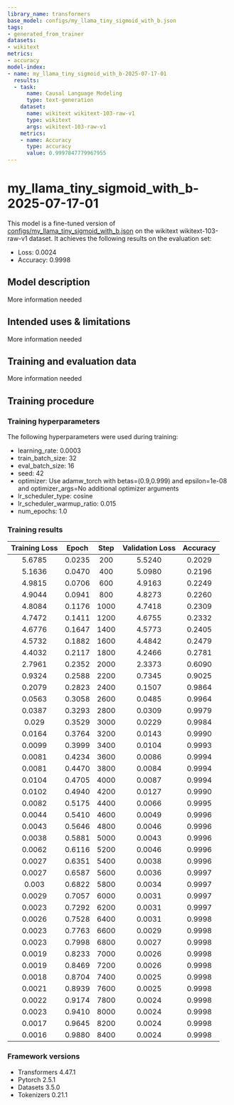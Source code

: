 ```yaml
---
library_name: transformers
base_model: configs/my_llama_tiny_sigmoid_with_b.json
tags:
- generated_from_trainer
datasets:
- wikitext
metrics:
- accuracy
model-index:
- name: my_llama_tiny_sigmoid_with_b-2025-07-17-01
  results:
  - task:
      name: Causal Language Modeling
      type: text-generation
    dataset:
      name: wikitext wikitext-103-raw-v1
      type: wikitext
      args: wikitext-103-raw-v1
    metrics:
    - name: Accuracy
      type: accuracy
      value: 0.9997847779967955
---
```


<!-- This model card has been generated automatically according to the information the Trainer had access to. You
should probably proofread and complete it, then remove this comment. -->

# my_llama_tiny_sigmoid_with_b-2025-07-17-01

This model is a fine-tuned version of [configs/my_llama_tiny_sigmoid_with_b.json](https://huggingface.co/configs/my_llama_tiny_sigmoid_with_b.json) on the wikitext wikitext-103-raw-v1 dataset.
It achieves the following results on the evaluation set:
- Loss: 0.0024
- Accuracy: 0.9998

## Model description

More information needed

## Intended uses & limitations

More information needed

## Training and evaluation data

More information needed

## Training procedure

### Training hyperparameters

The following hyperparameters were used during training:
- learning_rate: 0.0003
- train_batch_size: 32
- eval_batch_size: 16
- seed: 42
- optimizer: Use adamw_torch with betas=(0.9,0.999) and epsilon=1e-08 and optimizer_args=No additional optimizer arguments
- lr_scheduler_type: cosine
- lr_scheduler_warmup_ratio: 0.015
- num_epochs: 1.0

### Training results

| Training Loss | Epoch  | Step | Validation Loss | Accuracy |
|:-------------:|:------:|:----:|:---------------:|:--------:|
| 5.6785        | 0.0235 | 200  | 5.5240          | 0.2029   |
| 5.1636        | 0.0470 | 400  | 5.0980          | 0.2196   |
| 4.9815        | 0.0706 | 600  | 4.9163          | 0.2249   |
| 4.9044        | 0.0941 | 800  | 4.8273          | 0.2260   |
| 4.8084        | 0.1176 | 1000 | 4.7418          | 0.2309   |
| 4.7472        | 0.1411 | 1200 | 4.6755          | 0.2332   |
| 4.6776        | 0.1647 | 1400 | 4.5773          | 0.2405   |
| 4.5732        | 0.1882 | 1600 | 4.4842          | 0.2479   |
| 4.4032        | 0.2117 | 1800 | 4.2466          | 0.2781   |
| 2.7961        | 0.2352 | 2000 | 2.3373          | 0.6090   |
| 0.9324        | 0.2588 | 2200 | 0.7345          | 0.9025   |
| 0.2079        | 0.2823 | 2400 | 0.1507          | 0.9864   |
| 0.0563        | 0.3058 | 2600 | 0.0485          | 0.9964   |
| 0.0387        | 0.3293 | 2800 | 0.0309          | 0.9979   |
| 0.029         | 0.3529 | 3000 | 0.0229          | 0.9984   |
| 0.0164        | 0.3764 | 3200 | 0.0143          | 0.9990   |
| 0.0099        | 0.3999 | 3400 | 0.0104          | 0.9993   |
| 0.0081        | 0.4234 | 3600 | 0.0086          | 0.9994   |
| 0.0081        | 0.4470 | 3800 | 0.0084          | 0.9994   |
| 0.0104        | 0.4705 | 4000 | 0.0087          | 0.9994   |
| 0.0102        | 0.4940 | 4200 | 0.0127          | 0.9990   |
| 0.0082        | 0.5175 | 4400 | 0.0066          | 0.9995   |
| 0.0044        | 0.5410 | 4600 | 0.0049          | 0.9996   |
| 0.0043        | 0.5646 | 4800 | 0.0046          | 0.9996   |
| 0.0038        | 0.5881 | 5000 | 0.0043          | 0.9996   |
| 0.0062        | 0.6116 | 5200 | 0.0046          | 0.9996   |
| 0.0027        | 0.6351 | 5400 | 0.0038          | 0.9996   |
| 0.0027        | 0.6587 | 5600 | 0.0036          | 0.9997   |
| 0.003         | 0.6822 | 5800 | 0.0034          | 0.9997   |
| 0.0029        | 0.7057 | 6000 | 0.0031          | 0.9997   |
| 0.0023        | 0.7292 | 6200 | 0.0031          | 0.9997   |
| 0.0026        | 0.7528 | 6400 | 0.0031          | 0.9998   |
| 0.0023        | 0.7763 | 6600 | 0.0029          | 0.9998   |
| 0.0023        | 0.7998 | 6800 | 0.0027          | 0.9998   |
| 0.0019        | 0.8233 | 7000 | 0.0026          | 0.9998   |
| 0.0019        | 0.8469 | 7200 | 0.0026          | 0.9998   |
| 0.0018        | 0.8704 | 7400 | 0.0025          | 0.9998   |
| 0.0021        | 0.8939 | 7600 | 0.0025          | 0.9998   |
| 0.0022        | 0.9174 | 7800 | 0.0024          | 0.9998   |
| 0.0023        | 0.9410 | 8000 | 0.0024          | 0.9998   |
| 0.0017        | 0.9645 | 8200 | 0.0024          | 0.9998   |
| 0.0016        | 0.9880 | 8400 | 0.0024          | 0.9998   |


### Framework versions

- Transformers 4.47.1
- Pytorch 2.5.1
- Datasets 3.5.0
- Tokenizers 0.21.1
